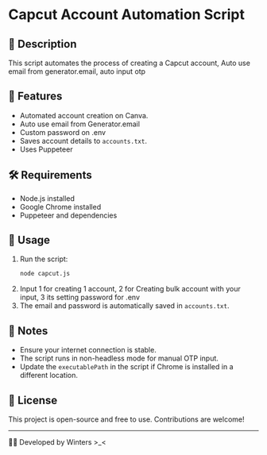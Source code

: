 # Capcut Account Automation Script

## 📌 Description
This script automates the process of creating a Capcut account, Auto use email from generator.email, auto input otp

## 🚀 Features
- Automated account creation on Canva.
- Auto use email from Generator.email
- Custom password on .env
- Saves account details to `accounts.txt`.
- Uses Puppeteer

## 🛠️ Requirements
- Node.js installed
- Google Chrome installed
- Puppeteer and dependencies

## 🔧 Usage
1. Run the script:
   ```sh
   node capcut.js
   ```
2. Input 1 for creating 1 account, 2 for Creating bulk account with your input, 3 its setting password for .env
3. The email and password is automatically saved in `accounts.txt`.

## 📝 Notes
- Ensure your internet connection is stable.
- The script runs in non-headless mode for manual OTP input.
- Update the `executablePath` in the script if Chrome is installed in a different location.

## 📜 License
This project is open-source and free to use. Contributions are welcome!

---
👨‍💻 Developed by Winters >_<

